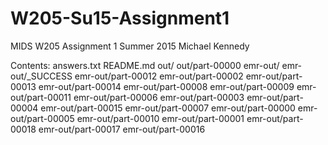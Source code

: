 # W205-Su15-Assignment1

MIDS W205 Assignment 1 Summer 2015
Michael Kennedy

Contents:
answers.txt
README.md
out/
out/part-00000
emr-out/
emr-out/_SUCCESS
emr-out/part-00012
emr-out/part-00002
emr-out/part-00013
emr-out/part-00014
emr-out/part-00008
emr-out/part-00009
emr-out/part-00011
emr-out/part-00006
emr-out/part-00003
emr-out/part-00004
emr-out/part-00015
emr-out/part-00007
emr-out/part-00000
emr-out/part-00005
emr-out/part-00010
emr-out/part-00001
emr-out/part-00018
emr-out/part-00017
emr-out/part-00016
